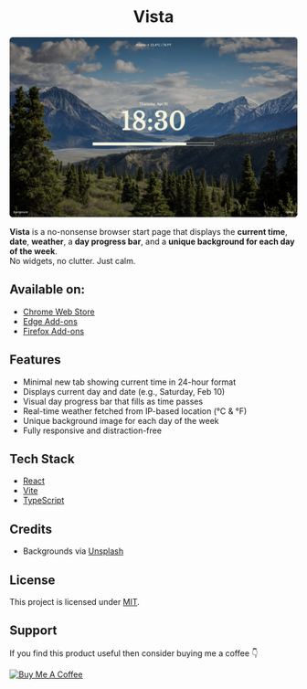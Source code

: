 <h1 align="center">Vista</h1>

![Vista Screenshot](./screenshots/hero.png)

**Vista** is a no-nonsense browser start page that displays the **current time**, **date**, **weather**, a **day progress bar**, and a **unique background for each day of the week**.  
No widgets, no clutter. Just calm.

## Available on:

- [Chrome Web Store](https://chromewebstore.google.com/detail/vista/ikkbpjhalcjblggbcbmcofpcfhfhplkn)
- [Edge Add-ons](https://microsoftedge.microsoft.com/addons/detail/vista/nhbgakokookoeiplielcigoldnbnaalo)
- [Firefox Add-ons](https://addons.mozilla.org/en-US/firefox/addon/vista/)

## Features

- Minimal new tab showing current time in 24-hour format
- Displays current day and date (e.g., Saturday, Feb 10)
- Visual day progress bar that fills as time passes
- Real-time weather fetched from IP-based location (°C & °F)
- Unique background image for each day of the week
- Fully responsive and distraction-free

## Tech Stack

- [React](https://react.dev/)
- [Vite](https://vitejs.dev/)
- [TypeScript](https://www.typescriptlang.org/)

## Credits

- Backgrounds via [Unsplash](https://unsplash.com)

## License

This project is licensed under [MIT](LICENSE).

## Support

If you find this product useful then consider buying me a coffee 👇

<p><a href="https://www.buymeacoffee.com/shashiirk" target="_blank"><img src="https://cdn.buymeacoffee.com/buttons/v2/default-yellow.png" alt="Buy Me A Coffee" width="196" /></a></p>
